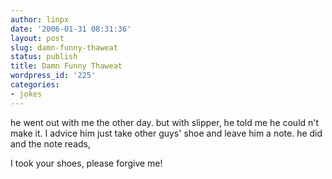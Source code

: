 ```yaml
---
author: linpx
date: '2006-01-31 08:31:36'
layout: post
slug: damn-funny-thaweat
status: publish
title: Damn Funny Thaweat
wordpress_id: '225'
categories:
- jokes
---
```


he went out with me the other day. but with slipper, he told me he could n't
make it. I advice him just take other guys' shoe and leave him a note. he did
and the note reads,

  
I took your shoes, please forgive me!

  
  
  

